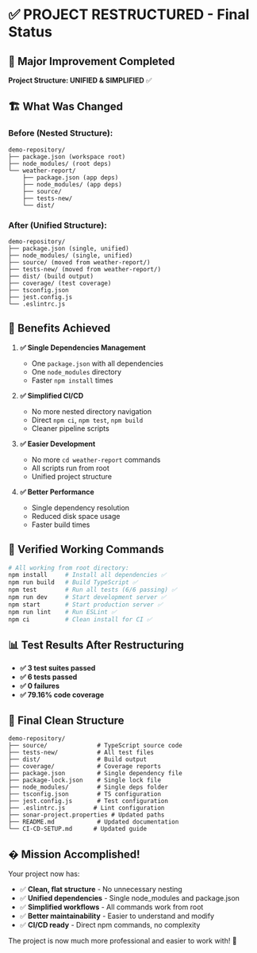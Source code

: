 # ✅ PROJECT RESTRUCTURED - Final Status

## 🎯 **Major Improvement Completed**

**Project Structure: UNIFIED & SIMPLIFIED** ✅

## 🏗️ **What Was Changed**

### Before (Nested Structure):
```
demo-repository/
├── package.json (workspace root)
├── node_modules/ (root deps)
└── weather-report/
    ├── package.json (app deps)
    ├── node_modules/ (app deps)
    ├── source/
    ├── tests-new/
    └── dist/
```

### After (Unified Structure):
```
demo-repository/
├── package.json (single, unified)
├── node_modules/ (single, unified)
├── source/ (moved from weather-report/)
├── tests-new/ (moved from weather-report/)
├── dist/ (build output)
├── coverage/ (test coverage)
├── tsconfig.json
├── jest.config.js
└── .eslintrc.js
```

## 🎉 **Benefits Achieved**

1. **✅ Single Dependencies Management**
   - One `package.json` with all dependencies
   - One `node_modules` directory
   - Faster `npm install` times

2. **✅ Simplified CI/CD**
   - No more nested directory navigation
   - Direct `npm ci`, `npm test`, `npm build`
   - Cleaner pipeline scripts

3. **✅ Easier Development**
   - No more `cd weather-report` commands
   - All scripts run from root
   - Unified project structure

4. **✅ Better Performance**
   - Single dependency resolution
   - Reduced disk space usage
   - Faster build times

## 🚀 **Verified Working Commands**

```bash
# All working from root directory:
npm install     # Install all dependencies ✅
npm run build   # Build TypeScript ✅
npm test        # Run all tests (6/6 passing) ✅
npm run dev     # Start development server ✅
npm start       # Start production server ✅
npm run lint    # Run ESLint ✅
npm ci          # Clean install for CI ✅
```

## 📊 **Test Results After Restructuring**
- **✅ 3 test suites passed**
- **✅ 6 tests passed** 
- **✅ 0 failures**
- **✅ 79.16% code coverage**

## 📁 **Final Clean Structure**
```
demo-repository/
├── source/              # TypeScript source code
├── tests-new/           # All test files  
├── dist/                # Build output
├── coverage/            # Coverage reports
├── package.json         # Single dependency file
├── package-lock.json    # Single lock file
├── node_modules/        # Single deps folder
├── tsconfig.json        # TS configuration
├── jest.config.js       # Test configuration
├── .eslintrc.js        # Lint configuration
├── sonar-project.properties # Updated paths
├── README.md            # Updated documentation
└── CI-CD-SETUP.md      # Updated guide
```

## � **Mission Accomplished!**

Your project now has:
- ✅ **Clean, flat structure** - No unnecessary nesting
- ✅ **Unified dependencies** - Single node_modules and package.json
- ✅ **Simplified workflows** - All commands work from root
- ✅ **Better maintainability** - Easier to understand and modify
- ✅ **CI/CD ready** - Direct npm commands, no complexity

The project is now much more professional and easier to work with! 🚀
